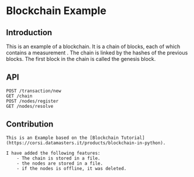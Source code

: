 
# Blockchain Example

## Introduction

This is an example of a blockchain. It is a chain of blocks, each of which contains a measurement . The chain is linked by the hashes of the previous blocks. The first block in the chain is called the genesis block. 

## API

    POST /transaction/new
    GET /chain
    POST /nodes/register
    GET /nodes/resolve


## Contribution

    This is an Example based on the [Blockchain Tutorial](https://corsi.datamasters.it/products/blockchain-in-python).

    I have added the following features:
        - The chain is stored in a file.
        - the nodes are stored in a file.
        - if the nodes is offline, it was deleted.
        